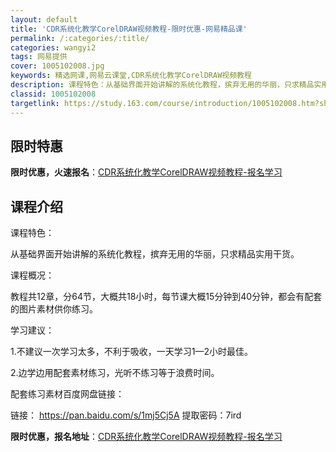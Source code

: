 ```yaml
---
layout: default
title: 'CDR系统化教学CorelDRAW视频教程-限时优惠-网易精品课'
permalink: /:categories/:title/
categories: wangyi2
tags: 网易提供
cover: 1005102008.jpg
keywords: 精选网课,网易云课堂,CDR系统化教学CorelDRAW视频教程
description: 课程特色：从基础界面开始讲解的系统化教程，摈弃无用的华丽，只求精品实用干货。课程概况：教程共12章，分64节，大概共18
classid: 1005102008
targetlink: https://study.163.com/course/introduction/1005102008.htm?share=1&shareId=1025206652&utm_campaign=share&utm_medium=iphoneShare&utm_source=&utm_u=1025206652
---
```


## 限时特惠

**限时优惠，火速报名**：[CDR系统化教学CorelDRAW视频教程-报名学习](https://study.163.com/course/introduction/1005102008.htm?share=1&shareId=1025206652&utm_campaign=share&utm_medium=iphoneShare&utm_source=&utm_u=1025206652)

## 课程介绍

课程特色：

从基础界面开始讲解的系统化教程，摈弃无用的华丽，只求精品实用干货。



课程概况：

教程共12章，分64节，大概共18小时，每节课大概15分钟到40分钟，都会有配套的图片素材供你练习。



学习建议：

1.不建议一次学习太多，不利于吸收，一天学习1—2小时最佳。

2.边学边用配套素材练习，光听不练习等于浪费时间。



配套练习素材百度网盘链接：

链接： https://pan.baidu.com/s/1mj5Cj5A  提取密码：7ird

**限时优惠，报名地址**：[CDR系统化教学CorelDRAW视频教程-报名学习](https://study.163.com/course/introduction/1005102008.htm?share=1&shareId=1025206652&utm_campaign=share&utm_medium=iphoneShare&utm_source=&utm_u=1025206652)

